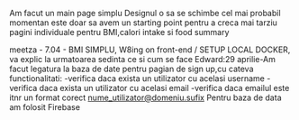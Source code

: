 Am facut un main page simplu
Designul o sa se schimbe cel mai probabil momentan este doar sa avem un starting point pentru a creca mai tarziu pagini individuale pentru BMI,calori intake si food summary

meetza - 7.04 - BMI SIMPLU, W8ing on front-end / SETUP LOCAL DOCKER, va explic la urmatoarea sedinta ce si cum se face
Edward:29 aprilie-Am facut legatura la baza de date pentru pagian de sign up,cu cateva functionalitati:
                -verifica daca exista un utilizator cu acelasi username
                -verifica daca exista un utilizator cu acelasi email
                -verifica daca emailul este itnr un format corect nume_utilizator@domeniu.sufix
      Pentru baza de data am folosit Firebase      
